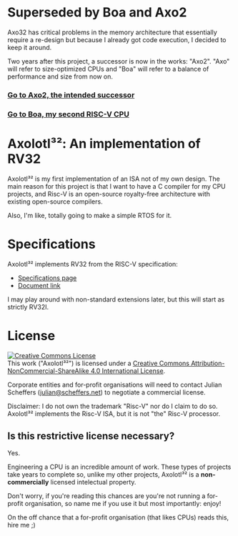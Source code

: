 
# Superseded by Boa and Axo2
Axo32 has critical problems in the memory architecture that essentially require a re-design but because I already got code execution, I decided to keep it around.

Two years after this project, a successor is now in the works: "Axo2".
"Axo" will refer to size-optimized CPUs and "Boa" will refer to a balance of performance and size from now on.

### [Go to Axo2, the intended successor](https://github.com/robotman2412/Axolotl2-RISC-V)
### [Go to Boa, my second RISC-V CPU](https://github.com/robotman2412/boa-risc-v)

# Axolotl³²: An implementation of RV32
Axolotl³² is my first implementation of an ISA not of my own design.
The main reason for this project is that I want to have a C compiler for my CPU projects,
and Risc-V is an open-source royalty-free architecture with existing open-source compilers.

Also, I'm like, totally going to make a simple RTOS for it.

# Specifications

Axolotl³² implements RV32 from the RISC-V specification:
- [Specifications page](https://riscv.org/technical/specifications/)
- [Document link](https://github.com/riscv/riscv-isa-manual/releases/download/Ratified-IMAFDQC/riscv-spec-20191213.pdf)

I may play around with non-standard extensions later, but this will start as strictly RV32I.

# License
<a rel="license" href="https://creativecommons.org/licenses/by-nc-sa/4.0/"><img alt="Creative Commons License" style="border-width:0" src="https://i.creativecommons.org/l/by-nc-sa/4.0/88x31.png" /></a><br />This work ("Axolotl³²") is licensed under a <a rel="license" href="https://creativecommons.org/licenses/by-nc-sa/4.0/">Creative Commons Attribution-NonCommercial-ShareAlike 4.0 International License</a>.

Corporate entities and for-profit organisations will need to contact Julian Scheffers (julian@scheffers.net) to negotiate a commercial license.

Disclaimer: I do not own the trademark "Risc-V" nor do I claim to do so.
Axolotl³² implements the Risc-V ISA, but it is not "the" Risc-V processor.

## Is this restrictive license necessary?
Yes.

Engineering a CPU is an incredible amount of work.
These types of projects take years to complete so, unlike my other projects,
Axolotl³² is a **non-commercially** licensed intelectual property.

Don't worry, if you're reading this chances are you're not running a for-profit organisation, so name me if you use it but most importantly: enjoy!

On the off chance that a for-profit organisation (that likes CPUs) reads this, hire me ;)
